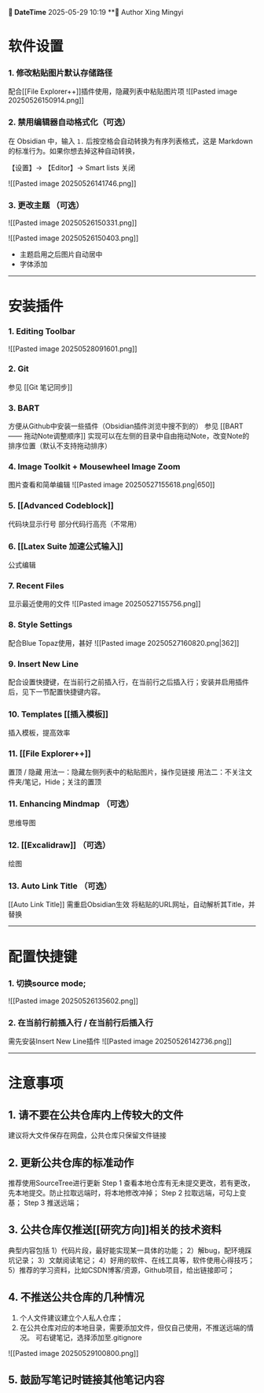 
**📅 DateTime**  2025-05-29 10:19           **👤 Author    Xing Mingyi  


# 软件设置

### 1. 修改粘贴图片默认存储路径 
配合[[File Explorer++]]插件使用，隐藏列表中粘贴图片项
![[Pasted image 20250526150914.png]]

### 2. 禁用编辑器自动格式化（可选）

 在 Obsidian 中，输入 `1.` 后按空格会自动转换为有序列表格式，这是 Markdown 的标准行为。如果你想去掉这种自动转换，

【设置】-> 【Editor】-> Smart lists 关闭

![[Pasted image 20250526141746.png]]


### 3. 更改主题 （可选）
![[Pasted image 20250526150331.png]]

![[Pasted image 20250526150403.png]]

- 主题启用之后图片自动居中
- 字体添加
---


# 安装插件
### 1. Editing Toolbar
![[Pasted image 20250528091601.png]]

### 2. Git 
参见 [[Git 笔记同步]]

### 3. BART 
方便从Github中安装一些插件（Obsidian插件浏览中搜不到的）
参见 [[BART —— 拖动Note调整顺序]] 实现可以在左侧的目录中自由拖动Note，改变Note的排序位置（默认不支持拖动排序）

### 4. Image Toolkit + Mousewheel Image Zoom
图片查看和简单编辑
![[Pasted image 20250527155618.png|650]]

### 5. [[Advanced Codeblock]]
代码块显示行号
部分代码行高亮（不常用）

### 6. [[Latex Suite 加速公式输入]]
公式编辑 

### 7. Recent Files 
显示最近使用的文件
![[Pasted image 20250527155756.png]]

### 8. Style Settings
配合Blue Topaz使用，甚好
![[Pasted image 20250527160820.png|362]]

### 9.   Insert New Line
配合设置快捷键，在当前行之前插入行，在当前行之后插入行；安装并启用插件后，见下一节配置快捷键内容。

### 10. Templates [[插入模板]] 
插入模板，提高效率

### 11. [[File Explorer++]]
置顶 / 隐藏
用法一：隐藏左侧列表中的粘贴图片，操作见链接
用法二：不关注文件夹/笔记，Hide；关注的置顶

### 11. Enhancing Mindmap （可选）
思维导图

### 12. [[Excalidraw]] （可选）
绘图 

### 13. Auto Link Title （可选）
[[Auto Link Title]] 需重启Obsidian生效
将粘贴的URL网址，自动解析其Title，并替换





---
# 配置快捷键

### 1. 切换source mode;
![[Pasted image 20250526135602.png]]

### 2. 在当前行前插入行 / 在当前行后插入行
需先安装Insert New Line插件
![[Pasted image 20250526142736.png]]

---

# 注意事项  
## 1. 请不要在公共仓库内上传较大的文件
建议将大文件保存在网盘，公共仓库只保留文件链接

## 2. 更新公共仓库的标准动作
推荐使用SourceTree进行更新
Step 1   查看本地仓库有无未提交更改，若有更改，先本地提交。防止拉取远端时，将本地修改冲掉；
Step 2  拉取远端，可勾上变基；
Step 3  推送远端；

## 3. 公共仓库仅推送[[研究方向]]相关的技术资料
典型内容包括
1）代码片段，最好能实现某一具体的功能；
2）解bug，配环境踩坑记录；
3）文献阅读笔记；
4）好用的软件、在线工具等，软件使用心得技巧；
5）推荐的学习资料，比如CSDN博客/资源，Github项目，给出链接即可；

## 4. 不推送公共仓库的几种情况
1. 个人文件建议建立个人私人仓库；
2. 在公共仓库对应的本地目录，需要添加文件，但仅自己使用，不推送远端的情况。
可右键笔记，选择添加至.gitignore

![[Pasted image 20250529100800.png]]


## 5. 鼓励写笔记时链接其他笔记内容


